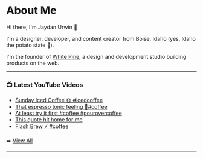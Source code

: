 # About Me

Hi there, I'm Jaydan Urwin 👋

I'm a designer, developer, and content creator from Boise, Idaho (yes, Idaho the potato state 🥔).

I'm the founder of [White Pine](https://whitepine.studio), a design and development studio building products on the web.

--- 

### 📺 Latest YouTube Videos 
<!-- YOUTUBE:START -->
- [Sunday Iced Coffee 🌞  #icedcoffee](https://www.youtube.com/watch?v=Xk2i5nKVIkk)
- [That espresso tonic feeling 🎷#coffee](https://www.youtube.com/watch?v=QIpwt8UO7nI)
- [At least try it first #coffee #pourovercoffee](https://www.youtube.com/watch?v=mSm8b5srpP8)
- [This quote hit home for me](https://www.youtube.com/watch?v=G7VpIqac28w)
- [Flash Brew ⚡ #coffee](https://www.youtube.com/watch?v=jUDNESCcGXU)
<!-- YOUTUBE:END --> 

➡️ [View All](https://youtube.com/@LittleSticks) 

---

<!--
**jaydanurwin/jaydanurwin** is a ✨ _special_ ✨ repository because its `README.md` (this file) appears on your GitHub profile.

Here are some ideas to get you started:

- 🔭 I’m currently working on ...
- 🌱 I’m currently learning ...
- 👯 I’m looking to collaborate on ...
- 🤔 I’m looking for help with ...
- 💬 Ask me about ...
- 📫 How to reach me: ...
- 😄 Pronouns: ...
- ⚡ Fun fact: ...
-->
